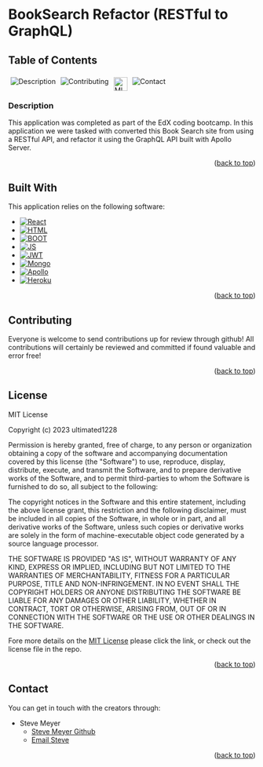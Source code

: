   <p id="back_to_top"></p>
  
# BookSearch Refactor (RESTful to GraphQL)

  ## Table of Contents

  <div style="display: flex;">
  <a href="#description" style="text-decoration: none; margin: 5px;">
    <img src="https://img.shields.io/badge/Description-37a779?style=for-the-badge" alt="Description" />
  </a>
  <a href="#contributing" style="text-decoration: none; margin: 5px;">
    <img src="https://img.shields.io/badge/Contributing-37a779?style=for-the-badge" alt="Contributing" />
  </a>
  <a href="#license" style="text-decoration: none; margin: 5px; height: 20px;">
    <img src="https://img.shields.io/badge/License-MIT-yellow.svg" alt="MIT License" alt="License" style="height:28px" />
  </a>
  <a href="#contact" style="text-decoration: none; margin: 5px;">
    <img src="https://img.shields.io/badge/Contact-37a779?style=for-the-badge" alt="Contact" />
  </a>
</div>

### Description
This application was completed as part of the EdX coding bootcamp.  In this application we were tasked with converted this Book Search site from using a RESTful API, and refactor it using the GraphQL API built with Apollo Server. 

<p align="right">(<a href="#back_to_top">back to top</a>)</p>

## Built With
This application relies on the following software:

* [![React][React]][React-url]
* [![HTML][HTML]][HTML-url]
* [![BOOT][BOOT]][BOOT-url]
* [![JS][JS]][JS-url]
* [![JWT][JWT]][JWT-url]
* [![Mongo][Mongo]][Mongo-url]
* [![Apollo][Apollo]][Apollo-url]
* [![Heroku][Heroku]][Heroku-url]

<p align="right">(<a href="#back_to_top">back to top</a>)</p>


## Contributing
Everyone is welcome to send contributions up for review through github!  All contributions will certainly be reviewed and committed if found valuable and error free!

<p align="right">(<a href="#back_to_top">back to top</a>)</p>

## License
MIT License

Copyright (c) 2023 ultimated1228

Permission is hereby granted, free of charge, to any person or organization
obtaining a copy of the software and accompanying documentation covered by
this license (the "Software") to use, reproduce, display, distribute,
execute, and transmit the Software, and to prepare derivative works of the
Software, and to permit third-parties to whom the Software is furnished to
do so, all subject to the following:

The copyright notices in the Software and this entire statement, including
the above license grant, this restriction and the following disclaimer,
must be included in all copies of the Software, in whole or in part, and
all derivative works of the Software, unless such copies or derivative
works are solely in the form of machine-executable object code generated by
a source language processor.

THE SOFTWARE IS PROVIDED "AS IS", WITHOUT WARRANTY OF ANY KIND, EXPRESS OR
IMPLIED, INCLUDING BUT NOT LIMITED TO THE WARRANTIES OF MERCHANTABILITY,
FITNESS FOR A PARTICULAR PURPOSE, TITLE AND NON-INFRINGEMENT. IN NO EVENT
SHALL THE COPYRIGHT HOLDERS OR ANYONE DISTRIBUTING THE SOFTWARE BE LIABLE
FOR ANY DAMAGES OR OTHER LIABILITY, WHETHER IN CONTRACT, TORT OR OTHERWISE,
ARISING FROM, OUT OF OR IN CONNECTION WITH THE SOFTWARE OR THE USE OR OTHER
DEALINGS IN THE SOFTWARE.



Fore more details on the [MIT License](https://opensource.org/licenses/MIT) please click the link, or check out the license file in the repo.

<p align="right">(<a href="#back_to_top">back to top</a>)</p>

## Contact
You can get in touch with the creators through:

* Steve Meyer
    * [Steve Meyer Github](https://github.com/ultimated1228)
    * [Email Steve](mailto:stevenlucasmeyer@gmail.com)

<p align="right">(<a href="#back_to_top">back to top</a>)</p>


[React]: https://img.shields.io/badge/React-20232A?style=for-the-badge&logo=react&logoColor=61DAFB
[React-url]: https://legacy.reactjs.org/docs/getting-started.html
[HTML]:https://img.shields.io/badge/HTML5-E34F26?style=for-the-badge&logo=html5&logoColor=white
[HTML-url]: https://developer.mozilla.org/en-US/docs/Web/HTML
[CSS]:https://img.shields.io/badge/CSS3-1572B6?style=for-the-badge&logo=css3&logoColor=white
[CSS-url]: https://developer.mozilla.org/en-US/docs/Web/CSS
[JS]:https://img.shields.io/badge/Express%20js-000000?style=for-the-badge&logo=express&logoColor=white
[JS-url]: https://expressjs.com/
[Heroku]: https://img.shields.io/badge/Heroku-430098?style=for-the-badge&logo=heroku&logoColor=white
[Heroku-url]: https://www.heroku.com/
[Apollo]: https://img.shields.io/badge/Apollo%20GraphQL-311C87?&style=for-the-badge&logo=Apollo%20GraphQL&logoColor=white
[Apollo-url]: https://www.apollographql.com/
[Mongo]:https://img.shields.io/badge/MongoDB-4EA94B?style=for-the-badge&logo=mongodb&logoColor=white
[Mongo-url]: https://www.mongodb.com/
[JWT]:https://img.shields.io/badge/JWT-000000?style=for-the-badge&logo=JSON%20web%20tokens&logoColor=white
[JWT-url]:https://jwt.io/
[BOOT]: https://img.shields.io/badge/Bootstrap-563D7C?style=for-the-badge&logo=bootstrap&logoColor=white
[BOOT-url]: https://getbootstrap.com/